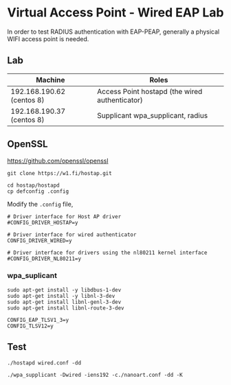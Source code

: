 # Virtual Access Point - Wired EAP Lab
In order to test RADIUS authentication with EAP-PEAP, generally a physical WIFI access point is needed.
## Lab

| Machine | Roles |
| ----    | ----  |
| 192.168.190.62 (centos 8) | Access Point hostapd (the wired authenticator) |
| 192.168.190.37 (centos 8) | Supplicant wpa_supplicant, radius |

## OpenSSL

https://github.com/openssl/openssl


`git clone https://w1.fi/hostap.git`

```
cd hostap/hostapd
cp defconfig .config
```

Modify the `.config` file,

```
# Driver interface for Host AP driver
#CONFIG_DRIVER_HOSTAP=y

# Driver interface for wired authenticator
CONFIG_DRIVER_WIRED=y

# Driver interface for drivers using the nl80211 kernel interface
#CONFIG_DRIVER_NL80211=y
```

### wpa_suplicant

```
sudo apt-get install -y libdbus-1-dev
sudo apt-get install -y libnl-3-dev
sudo apt-get install libnl-genl-3-dev
sudo apt-get install libnl-route-3-dev
```

```
CONFIG_EAP_TLSV1_3=y
CONFIG_TLSV12=y
```

## Test

`./hostapd wired.conf -dd`

`./wpa_supplicant -Dwired -iens192 -c./nanoart.conf -dd -K`